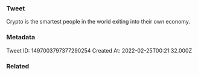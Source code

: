 ### Tweet
Crypto is the smartest people in the world exiting into their own economy.

### Metadata
Tweet ID: 1497003797377290254
Created At: 2022-02-25T00:21:32.000Z

### Related

